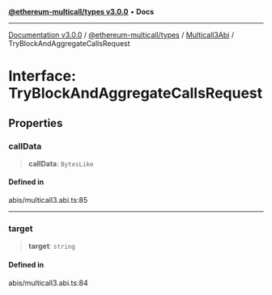 [**@ethereum-multicall/types v3.0.0**](../../../README.md) • **Docs**

***

[Documentation v3.0.0](../../../../../packages.md) / [@ethereum-multicall/types](../../../README.md) / [Multicall3Abi](../README.md) / TryBlockAndAggregateCallsRequest

# Interface: TryBlockAndAggregateCallsRequest

## Properties

### callData

> **callData**: `BytesLike`

#### Defined in

abis/multicall3.abi.ts:85

***

### target

> **target**: `string`

#### Defined in

abis/multicall3.abi.ts:84
